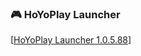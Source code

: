 ### 🎮 HoYoPlay Launcher

[[HoYoPlay Launcher 1.0.5.88](https://autopatchhk.yuanshen.com/client_app/download/launcher/20240513154945_Z9PTR1tntRU1IfvL/GenshinImpact_install_202405121403.exe)]

